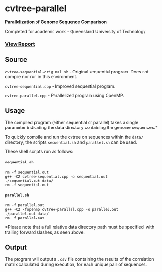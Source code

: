 # cvtree-parallel
**Parallelization of Genome Sequence Comparison**

Completed for academic work - Queensland University of Technology
### [View Report](./assets/9188100%20Report.pdf)

## Source
`cvtree-sequential-original.sh` - Original sequential program. Does not compile nor run in this environment.

`cvtree-sequential.cpp` - Improved sequential program.

`cvtree-parallel.cpp` - Parallelized program using OpenMP.

## Usage

The compiled program (either sequential or parallel) takes a single parameter indicating the data directory containing the genome sequences.*

To quickly compile and run the cvtree on sequences within the `data/` directory, the scripts `sequential.sh` and `parallel.sh` can be used.

These shell scripts run as follows:

#### `sequential.sh`
```
rm -f sequential.out
g++ -O2 cvtree-sequential.cpp -o sequential.out
./sequential.out data/
rm -f sequential.out
```
#### `parallel.sh`
```
rm -f parallel.out
g++ -O2 -fopenmp cvtree-parallel.cpp -o parallel.out
./parallel.out data/
rm -f parallel.out
```

*Please note that a full relative data directory path must be specified, with trailing forward slashes, as seen above.

## Output

The program will output a `.csv` file containing the results of the correlation matrix calculated during execution, for each unique pair of sequences.
